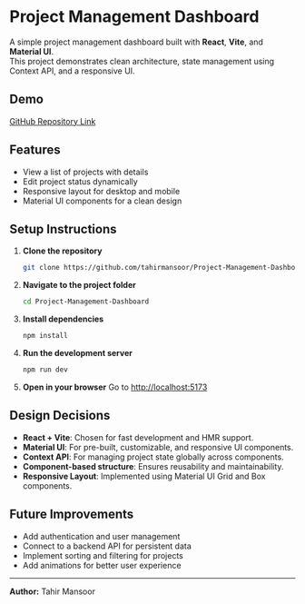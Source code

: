 # Project Management Dashboard

A simple project management dashboard built with **React**, **Vite**, and **Material UI**.  
This project demonstrates clean architecture, state management using Context API, and a responsive UI.

## Demo

[GitHub Repository Link](https://github.com/tahirmansoor/Project-Management-Dashboard)

## Features

- View a list of projects with details
- Edit project status dynamically
- Responsive layout for desktop and mobile
- Material UI components for a clean design

## Setup Instructions

1. **Clone the repository**
    ```bash
    git clone https://github.com/tahirmansoor/Project-Management-Dashboard.git
    ```

2. **Navigate to the project folder**
    ```bash
    cd Project-Management-Dashboard
    ```

3. **Install dependencies**
    ```bash
    npm install
    ```

4. **Run the development server**
    ```bash
    npm run dev
    ```

5. **Open in your browser**
    Go to [http://localhost:5173](http://localhost:5173)

## Design Decisions

- **React + Vite**: Chosen for fast development and HMR support.
- **Material UI**: For pre-built, customizable, and responsive UI components.
- **Context API**: For managing project state globally across components.
- **Component-based structure**: Ensures reusability and maintainability.
- **Responsive Layout**: Implemented using Material UI Grid and Box components.

## Future Improvements

- Add authentication and user management
- Connect to a backend API for persistent data
- Implement sorting and filtering for projects
- Add animations for better user experience

---

**Author:** Tahir Mansoor
